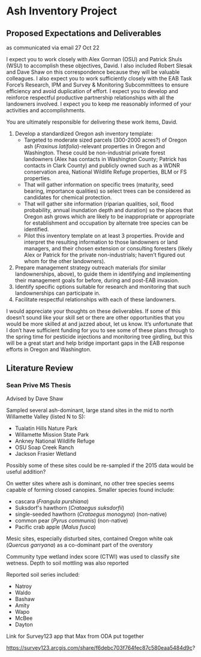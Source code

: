 # Ash Inventory Project
 
## Proposed Expectations and Deliverables
 as communicated via email 27 Oct 22
 
I expect you to work closely with Alex Gorman (OSU) and Patrick Shuls (WSU) to accomplish these objectives, David.  I also included Robert Slesak and Dave Shaw on this correspondence because they will be valuable colleagues.  I also expect you to work sufficiently closely with the EAB Task Force’s Research, IPM and Survey & Monitoring Subcommittees to ensure efficiency and avoid duplication of effort.  I expect you to develop and reinforce respectful productive partnership relationships with all the landowners involved.  I expect you to keep me reasonably informed of your activities and accomplishments.


You are ultimately responsible for delivering these work items, David.

1. Develop a standardized Oregon ash inventory template:
     - Targeted to moderate sized parcels (300-2000 acres?) of Oregon ash (*Fraxinus latifolia*)-relevant properties in Oregon and Washington.  These could be non-industrial private forest landowners (Alex has contacts in Washington County; Patrick has contacts in Clark County) and publicly owned such as a WDNR conservation area, National Wildlife Refuge properties, BLM or FS properties.
     - That will gather information on specific trees (maturity, seed bearing, importance qualities) so select trees can be considered as candidates for chemical protection.
     - That will gather site information (riparian qualities, soil, flood probability, annual inundation depth and duration) so the places that Oregon ash grows which are likely to be inappropriate or appropriate for establishment and occupation by alternate tree species can be identified.
     - Pilot this inventory template on at least 3 properties. Provide and interpret the resulting information to those landowners or land managers, and their chosen extension or consulting foresters (likely Alex or Patrick for the private non-industrials; haven’t figured out whom for the other landowners).
2. Prepare management strategy outreach materials (for similar landownerships, above), to guide them in identifying and implementing their management goals for before, during and post-EAB invasion.
3. Identify specific options suitable for research and monitoring that such landownerships can participate in. 
4. Facilitate respectful relationships with each of these landowners.
 

I would appreciate your thoughts on these deliverables. If some of this doesn’t sound like your skill set or there are other opportunities that you would be more skilled at and jazzed about, let us know.  It’s unfortunate that I don’t have sufficient funding for you to see some of these plans through to the spring time for pesticide injections and monitoring tree girdling, but this will be a great start and help bridge important gaps in the EAB response efforts in Oregon and Washington.

## Literature Review

### Sean Prive MS Thesis
 Advised by Dave Shaw

Sampled several ash-dominant, large stand sites in the mid to north Willamette Valley (listed N to S):
 - Tualatin Hills Nature Park
 - Willamette Mission State Park
 - Ankney National Wildlife Refuge
 - OSU Soap Creek Ranch
 - Jackson Frasier Wetland

Possibly some of these sites could be re-sampled if the 2015 data would be useful addition? 

On wetter sites where ash is dominant, no other tree species seems capable of forming closed canopies. Smaller species found include:
 - cascara (*Frangula purshiana*)
 - Suksdorf's hawthorn (*Crataegus suksdorfii*)
 - single-seeded hawthorn (*Crataegus monogyna*) (non-native)
 - common pear (*Pyrus communis*) (non-native)
 - Pacific crab apple (*Malus fusca*)
 
 Mesic sites, especially disturbed sites, contained Oregon white oak (*Quercus garryana*) as a co-dominant part of the overstory
 
 Community type wetland index score (CTWI) was used to classify site wetness.
 Depth to soil mottling was also reported
 
 Reported soil series included:
  - Natroy
  - Waldo
  - Bashaw
  - Amity
  - Wapo
  - McBee
  - Dayton


Link for Survey123 app that Max from ODA put together

https://survey123.arcgis.com/share/f6debc703f764fec87c580eaa5484d9c?